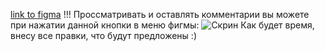 [link to figma](https://www.figma.com/file/MxHCGlsnOFVWrTMFCq4rV6/rslang?node-id=0%3A1)
!!! Проссматривать и оставлять комментарии вы можете при нажатии данной кнопки в меню фигмы:
![Скрин](https://pastenow.ru/9DYK1)
Как будет время, внесу все правки, что будут предложены :)
